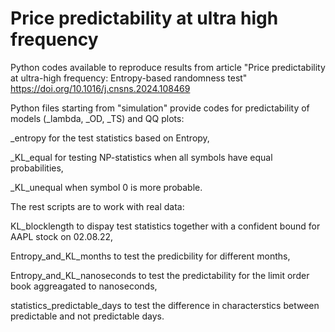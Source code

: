 # Price predictability at ultra high frequency

Python codes available to reproduce results from article "Price predictability at ultra-high frequency: Entropy-based randomness test"
https://doi.org/10.1016/j.cnsns.2024.108469

Python files starting from "simulation" provide codes for predictability of models (_lambda, _OD, _TS) and QQ plots: 

_entropy for the test statistics based on Entropy, 

_KL_equal for testing NP-statistics when all symbols have equal probabilities, 

_KL_unequal when symbol 0 is more probable.

The rest scripts are to work with real data:

KL_blocklength to dispay test statistics together with a confident bound for AAPL stock on 02.08.22,

Entropy_and_KL_months to test the predicbility for different months,

Entropy_and_KL_nanoseconds to test the predictability for the limit order book aggreagated to nanoseconds,

statistics_predictable_days to test the difference in characterstics between predictable and not predictable days.
